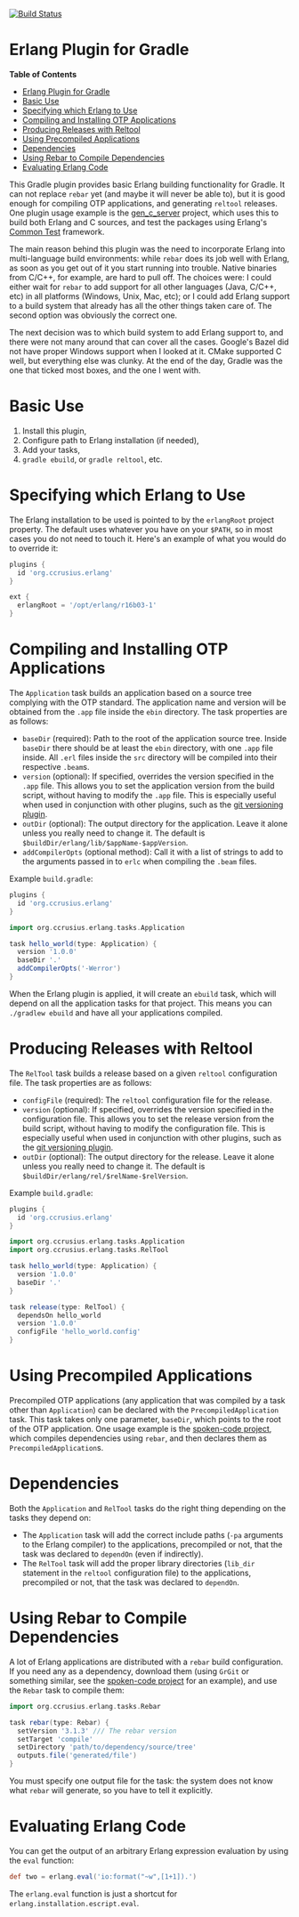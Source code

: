 [![Build Status](https://travis-ci.org/ccrusius/gradle-erlang-plugin.svg?branch=master)](https://travis-ci.org/ccrusius/gradle-erlang-plugin)

# Erlang Plugin for Gradle

<!-- markdown-toc start - Don't edit this section. Run M-x markdown-toc-generate-toc again -->
**Table of Contents**

- [Erlang Plugin for Gradle](#erlang-plugin-for-gradle)
- [Basic Use](#basic-use)
- [Specifying which Erlang to Use](#specifying-which-erlang-to-use)
- [Compiling and Installing OTP Applications](#compiling-and-installing-otp-applications)
- [Producing Releases with Reltool](#producing-releases-with-reltool)
- [Using Precompiled Applications](#using-precompiled-applications)
- [Dependencies](#dependencies)
- [Using Rebar to Compile Dependencies](#using-rebar-to-compile-dependencies)
- [Evaluating Erlang Code](#evaluating-erlang-code)

<!-- markdown-toc end -->

This Gradle plugin provides basic Erlang building functionality for
Gradle. It can not replace `rebar` yet (and maybe it will never be
able to), but it is good enough for compiling OTP applications, and
generating `reltool` releases.
One plugin usage example is the
[gen_c_server](https://github.com/ccrusius/gen_c_server) project,
which uses this to build both Erlang and C sources, and test the
packages using Erlang's
[Common Test](http://erlang.org/doc/man/ct.html) framework.

The main reason behind this plugin was the need to incorporate Erlang
into multi-language build environments: while `rebar` does its job
well with Erlang, as soon as you get out of it you start running into
trouble. Native binaries from C/C++, for example, are hard to pull
off. The choices were: I could either wait for `rebar` to add support
for all other languages (Java, C/C++, etc) in all platforms (Windows,
Unix, Mac, etc); or I could add Erlang support to a build system that
already has all the other things taken care of. The second option was
obviously the correct one.

The next decision was to which build system to add Erlang support to,
and there were not many around that can cover all the cases. Google's
Bazel did not have proper Windows support when I looked at it. CMake
supported C well, but everything else was clunky. At the end of the
day, Gradle was the one that ticked most boxes, and the one I went
with.

# Basic Use

1. Install this plugin,
2. Configure path to Erlang installation (if needed),
3. Add your tasks,
4. `gradle ebuild`, or `gradle reltool`, etc.

# Specifying which Erlang to Use

The Erlang installation to be used is pointed to by the `erlangRoot`
project property. The default uses whatever you have
on your `$PATH`, so in most cases you do not need to touch it. Here's
an example of what you would do to override it:

```groovy
plugins {
  id 'org.ccrusius.erlang'
}

ext {
  erlangRoot = '/opt/erlang/r16b03-1'
}
```

# Compiling and Installing OTP Applications

The `Application` task builds an application
based on a source tree complying with the OTP standard. The
application name and version will be obtained from the `.app` file
inside the `ebin` directory. The task properties are as follows:

* `baseDir` (required): Path to the root of the application source
  tree. Inside `baseDir` there should be at least the `ebin`
  directory, with one `.app` file inside. All `.erl` files inside the
  `src` directory will be compiled into their respective `.beam`s.
* `version` (optional): If specified, overrides the version specified
  in the `.app` file. This allows you to set the application version
  from the build script, without having to modify the `.app`
  file. This is especially useful when used in conjunction with other
  plugins, such as the
  [git versioning plugin](https://plugins.gradle.org/plugin/com.zoltu.git-versioning).
* `outDir` (optional): The output directory for the application. Leave
  it alone unless you really need to change it. The default is
  `$buildDir/erlang/lib/$appName-$appVersion`.
* `addCompilerOpts` (optional method): Call it with a list of strings
  to add to the arguments passed in to `erlc` when compiling the
  `.beam` files.

Example `build.gradle`:
```groovy
plugins {
  id 'org.ccrusius.erlang'
}

import org.ccrusius.erlang.tasks.Application

task hello_world(type: Application) {
  version '1.0.0'
  baseDir '.'
  addCompilerOpts('-Werror')
}
```

When the Erlang plugin is applied, it will create an `ebuild` task,
which will depend on all the application tasks for that project. This
means you can `./gradlew ebuild` and have all your applications
compiled.

# Producing Releases with Reltool

The `RelTool` task builds a release
based on a given `reltool` configuration file.
The task properties are as follows:

* `configFile` (required): The `reltool` configuration file for the
  release.
* `version` (optional): If specified, overrides the version specified
  in the configuration file. This allows you to set the release
  version from the build script, without having to modify the configuration
  file. This is especially useful when used in conjunction with other
  plugins, such as the
  [git versioning plugin](https://plugins.gradle.org/plugin/com.zoltu.git-versioning).
* `outDir` (optional): The output directory for the release. Leave
  it alone unless you really need to change it. The default is
  `$buildDir/erlang/rel/$relName-$relVersion`.

Example `build.gradle`:
```groovy
plugins {
  id 'org.ccrusius.erlang'
}

import org.ccrusius.erlang.tasks.Application
import org.ccrusius.erlang.tasks.RelTool

task hello_world(type: Application) {
  version '1.0.0'
  baseDir '.'
}

task release(type: RelTool) {
  dependsOn hello_world
  version '1.0.0'
  configFile 'hello_world.config'
}
```

# Using Precompiled Applications

Precompiled OTP applications (any application that was compiled by a
task other than `Application`) can be declared with the
`PrecompiledApplication` task. This task takes only one parameter,
`baseDir`, which points to the root of the OTP application. One usage
example is
the [spoken-code project](https://github.com/ccrusius/spoken-code),
which compiles dependencies using `rebar`, and then declares them as
`PrecompiledApplication`s.

# Dependencies

Both the `Application` and `RelTool` tasks do the right thing
depending on the tasks they depend on:

* The `Application` task will add the correct include paths (`-pa`
  arguments to the Erlang compiler) to the applications, precompiled
  or not, that the task was declared to `dependOn` (even if
  indirectly).
* The `RelTool` task will add the proper library directories
  (`lib_dir` statement in the `reltool` configuration file) to the
  applications, precompiled or not, that the task was declared to
  `dependOn`.

# Using Rebar to Compile Dependencies

A lot of Erlang applications are distributed with a `rebar` build
configuration. If you need any as a dependency, download them (using
`GrGit` or something similar, see
the [spoken-code project](https://github.com/ccrusius/spoken-code)
for an example), and use the `Rebar` task to compile them:
```groovy
import org.ccrusius.erlang.tasks.Rebar

task rebar(type: Rebar) {
  setVersion '3.1.3' /// The rebar version
  setTarget 'compile'
  setDirectory 'path/to/dependency/source/tree'
  outputs.file('generated/file')
}
```

You must specify one output file for the task: the system does not
know what `rebar` will generate, so you have to tell it explicitly.

# Evaluating Erlang Code

You can get the output of an arbitrary Erlang expression evaluation by
using the `eval` function:
```groovy
def two = erlang.eval('io:format("~w",[1+1]).')
```
The `erlang.eval` function is just a shortcut for
`erlang.installation.escript.eval`.
